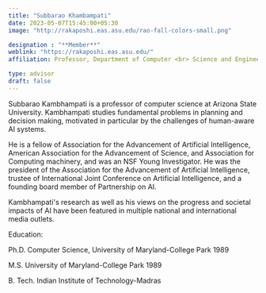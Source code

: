 ```yaml
---
title: "Subbarao Khambampati"
date: 2023-05-07T15:45:00+05:30
image: "http://rakaposhi.eas.asu.edu/rao-fall-colors-small.png"

designation : "**Member**"
weblink: "https://rakaposhi.eas.asu.edu/"
affiliation: Professor, Department of Computer <br> Science and Engineering, <br> Arizona State University, USA

type: advisor
draft: false
---
```

Subbarao Kambhampati is a professor of computer science at Arizona State University. Kambhampati studies fundamental problems in planning and decision making, motivated in particular by the challenges of human-aware AI systems.

He is a fellow of Association for the Advancement of Artificial Intelligence, American Association for the Advancement of Science,  and Association for Computing machinery, and was an NSF Young Investigator. He was the president of the Association for the Advancement of Artificial Intelligence, trustee of International Joint Conference on Artificial Intelligence, and a founding board member of Partnership on AI.

Kambhampati's research as well as his views on the progress and societal impacts of AI have been featured in multiple national and international media outlets.

Education:

Ph.D. Computer Science, University of Maryland-College Park 1989

M.S. University of Maryland-College Park 1989

B. Tech. Indian Institute of Technology-Madras
